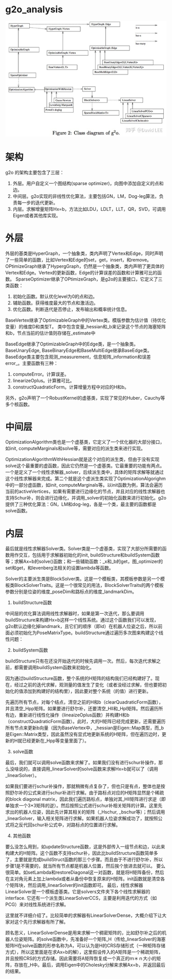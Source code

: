 # g2o_analysis
![g2o](https://raw.githubusercontent.com/zouyajing/g2o_analysis/main/v2-fb35b76967fb6a81bdb35b17aa334d26_r.jpeg 'g2o')

# 架构
g2o 的架构主要包含了三层：
1. 外层。用户自定义一个图结构(sparse optimizer)，向图中添加自定义的点和边。
2. 中间层。g2o实现的非线性优化算法，主要包括GN，LM，Dog-leg算法，负责每一步的迭代更新。
3. 内层。求解增量矩阵Hx=b，方法比如LDU，LDLT，LLT，QR，SVD，可调用Eigen或者其他库实现。

# 外层
外层的基类是HyperGraph，一个抽象类，类内声明了Vertex和Edge，同时声明了一些简单的函数，比如Vertex和Edge的set，get，insert，和remove。
OPtimizeGraph继承了HypergGraph，仍然是一个抽象类，类内声明了更具体的Vertex和Edge。Vertex的更新函数，Edge的计算误差的函数和计算雅可比的函数。
SparseOptimizer继承了OPtimizeGraph，是g2o的主要接口，它定义了三类函数：
1. 初始化函数。默认优化level为0的点和边。
2. 辅助函数。获得维度最大的节点和激活边。
3. 优化函数。判断迭代是否停止，发布输出和概率统计信息。

BaseVertex继承了OptimizableGraph中的Vertex类。模版参数为估计值（待优化变量）的维度D和类型T。
类中包含变量_hessian和_b来记录这个节点的海塞矩阵和b，节点当前的估计值则存储在_estimate中

BaseEdge继承了OptimizableGraph中的Edge类，是一个抽象类。BaseUnaryEdge, BaseBinaryEdge和BaseMultiEdge继承BaseEdge类。
BaseEdge类主要包含观测_measurement，信息矩阵_information和误差error_。主要函数有三种：
1. computeError。计算误差。
2. linearizeOplus。计算雅可比。
3. constructQuadraticForm。计算增量方程中对应的H和b。

另外，g2o声明了一个RobustKernel的虚基类，实现了常见的Huber，Cauchy等多个核函数。

# 中间层
OptimizationAlgorithm类也是一个虚基类，它定义了一个优化器的大部分接口，如init, computeMarginals和solve等，需要对应的派生类来进行实现。

OptimizationAlgorithmWithHessian就是这个对应的派生类，但由于没有实现solve这个最重要的虚函数，因此它仍然是一个虚基类。它最重要的功能有两点。一个是定义了一个线性求解器_solver，后续派生类中，具体的矩阵求解等就通过这个线性求解器来完成。第二个就是这个虚派生类实现了OptimizationAlgorighm中的一部分虚函数，如init, computeMarginals等。以init函数为例，算法会遍历当前的activeVertices，如果有需要进行边缘化的节点，并且对应的线性求解器也支持Schur补，则会进行边缘化，并调用_solver的初始化函数来进行初始化。g2o提供了三种优化算法：GN，LM和dog-leg，各是一个类，最主要的函数都是solve函数。

# 内层
最后就是线性求解器Solver类。Solver类是一个虚基类，实现了大部分所需要的函数用作交互，包括用于求解器初始化的init, buildStructure和buildSystem函数等；求解Ax=b的solve()函数；和一些辅助函数：_x和_b的get，图_optimizer的set和get，和levenberg法相关的设置lambda等函数。

Solver的主要派生类是BlockSolver类。这是一个模板类，其模板参数是另一个模板类BlockSolverTraits。这是一个很常见的用法，BlockSolverTraits的两个模板参数分别是位姿的维度_poseDim和路标点的维度_landmarkDim。

1. buildStructure函数

中间层的优化算法调用线性求解器时，如果是第一次迭代，那么要调用buildStructure来构建Hx=b这样一个线性系统。通过这个函数我们可以发现，g2o默认边缘化掉landmark，且它们的顺序（即id）在机器人位姿之后，所以前面必须初始化为PoseMatrixType。buildStructure通过遍历多次图来构建这个线性问题：

2. buildSystem函数

buildStructure只有在还没开始迭代的时候先调用一次。然后，每次迭代求解之前，都需要调用buildSystem函数来初始化。

因为通过buildStructure函数，整个系统的H矩阵的结构我们已经构建好了。现在，经过之前的迭代求解，观测量的值发生了变化（或者没经过求解，但也要把初始化的值添加到构建好的结构里），因此要对整个系统（的值）进行更新。

先遍历所有节点，对每个结点，清空之前的H和b（clearQuadraticForm函数），并且清空_Hpp矩阵。如果要进行舒尔补，还要清空_Hll和_Hpl矩阵。然后遍历所有边，重新进行线性化操作（lineaizeOplus函数）并构建H和b（constructQuadraticForm函数）。此时，大的H矩阵已经完成更新，还需要遍历所有节点来更新b向量（因为BaseVertex中，_hessian是Eigen::Map类型，而_b是Eigen::Matrix类型，因此虽然没有显式地更新系统的H矩阵，但在遍历边时，更新的H就已经更新在_Hpp等变量里面了）。


3. solve函数

最后，我们就可以调用solve函数来求解了。如果我们没有进行schur补操作，那么没啥说的，直接调用_linearSolver的solve函数来求解Hx=b就可以了（调用_linearSolver）。

如果我们要进行schur补操作，那就稍微有点复杂了，但也只是有点，整体也是按照舒尔补的公式来进行schur补进行求解。由于路标点对应的H矩阵显然是个稀疏的block diagonal matrix，因此我们遍历路标点，单独对其_Hll矩阵进行求逆（即单独求一个3*3矩阵的逆）。然后按照公式进行schur补相关矩阵的计算。这里先求出的机器人位姿，因此先计算其相关的矩阵（_Hschur, _bschur等）；然后调用_linearSolver，输入相关矩阵进行求解。如果机器人位姿求解成功了，就按照公式将之反代回schur补公式中，对路标点的位置进行求解。

4. 其他函数

要么没怎么用到，如updateStructure函数，这是外部传入一组节点和边，以此来构建大的H矩阵。这个函数不支持schur补，因此比buildStructure函数简单多了，主要就是完成buildStruct函数的那三个步骤。而且由于不进行舒尔补，所以步骤1是不需要的，就当所有节点都是机器人位置，然后挨个放进去就可以。
要么很简单。如setLambda和restoreDiagonal这一对函数，就是将H矩阵备份，然后在主对角元素上加上lambda或者从备份中恢复原来的H矩阵。init函数就是清空各个矩阵块，然后调用_linearSolver的init函数即可。
最后，线性求解器LinearSolver是一个模板虚基类。它是solvers文件夹下各个线性求解器的interface. 它还有一个派生类LinearSolverCCS，主要是利用迭代的方式（如PCG）来对线性系统进行求解。

这里就不详细介绍了。比较简单的求解器有LinearSolverDense，大概介绍下让大家对这个先行求解器有所了解。

顾名思义，LinearSolverDense是用来求解一个稠密矩阵的，比如舒尔补之后的机器人位姿矩阵。的solve函数中，先准备好一个矩阵_H（传给_linearSolver的海塞矩阵H在solve函数的形参名称为A，可以认为是H的CRS存储形式（一种矩阵存储方式），所以这里面是在求Ax=b的解），这里假设传入的A矩阵是一个稀疏矩阵，并且按照CRS的方式存储。因此需要将A矩阵恢复成一个真正的ｍ＊ｎ大小的矩阵，存放在_H中。最后，调用Eigen中的Cholesky分解来求解Ax=b，并返回最后的结果。


